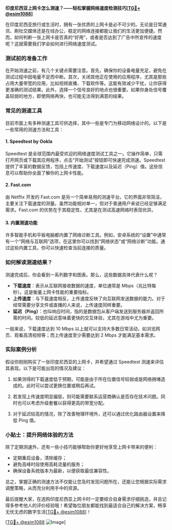 **印度尼西亚上网卡怎么测速？——轻松掌握网络速度检测技巧[[TG💪+ @esim1088](https://t.me/s/esim1088)]**

在印度尼西亚旅行或生活时，拥有一张优质的上网卡是必不可少的。无论是日常通讯、刷社交媒体还是在线办公，稳定的网络连接都能让我们的生活更加便捷。然而，如何判断一张上网卡是否真的“好用”，或者是否达到了广告中所宣传的速度呢？这就需要我们学会如何进行网络速度测试。

### 测试前的准备工作

在开始测速之前，有几个关键点需要注意。首先，确保你的设备电量充足，避免在测试过程中因电量不足而中断。其次，关闭其他正在使用的应用程序，尤其是那些占用大量带宽的应用，比如视频直播、下载软件等。这能有效减少干扰，让你获得更准确的测试结果。此外，选择一个信号良好的地点也很重要。如果你身处信号覆盖较弱的地方，即使网络再快，也可能无法得到满意的结果。

### 常见的测速工具

目前市面上有多种测速工具可供选择，其中一些是专门为移动网络设计的。以下是一些常用的测速方法和工具：

#### 1. Speedtest by Ookla
Speedtest 是全球范围内最受欢迎的网络速度测试工具之一。它操作简单，只需打开网页或下载其应用程序，点击“开始测试”按钮即可快速完成测速。Speedtest 提供了丰富的数据反馈，包括上传速度、下载速度以及延迟（Ping）值。这些信息可以帮助你全面了解你的上网卡性能。

#### 2. Fast.com
由 Netflix 开发的 Fast.com 是另一个简单易用的测速平台。它的界面非常简洁，主要关注下载速度的测量。虽然功能相对单一，但对于普通用户来说已经足够满足需求。Fast.com 的优势在于其稳定性，尤其是在测试高速网络时表现优异。

#### 3. 内置测速功能
许多智能手机和平板电脑都内置了网络诊断工具。例如，安卓系统的“设置”中通常有一个“网络与互联网”选项，在这里你可以找到“网络状态”或“网络诊断”功能。通过这些内置工具，你可以快速检查当前连接的质量。

### 如何解读测速结果？

测速完成后，你会看到一系列数字和图表。那么，这些数据具体代表什么呢？

- **下载速度**：表示从互联网接收数据的速度，单位通常是 Mbps（兆比特每秒）。这是衡量上网卡性能的重要指标。
- **上传速度**：与下载速度相反，上传速度反映了向互联网发送数据的能力。对于经常需要分享文件或直播的人来说，上传速度同样重要。
- **延迟（Ping）**：也叫响应时间，指的是数据包从客户端发送到服务器并返回所需的时间。较低的延迟意味着更快的交互体验，尤其在游戏中尤为重要。

一般来说，下载速度达到 10 Mbps 以上就可以支持大多数日常活动，如浏览网页、观看高清视频等；而上传速度至少需要达到 2 Mbps 才能满足基本需求。

### 实际案例分析

假设你刚刚购买了一张印度尼西亚的上网卡，并希望通过 Speedtest 测速来评估其表现。以下是可能出现的情况及建议：

1. 如果测得的下载速度低于预期，可能是由于所在位置信号较弱或是网络拥堵造成的。此时可以尝试更换位置或稍后再试。
   
2. 若发现上传速度明显偏低，则可能需要联系运营商确认是否存在技术问题。同时也可以考虑升级套餐以获得更高的带宽分配。

3. 对于延迟较高的情况，除了改善物理环境外，还可以通过优化路由器设置来降低 Ping 值。

### 小贴士：提升网络体验的方法

除了定期测速外，还有一些小技巧能够帮助你更好地享受上网卡带来的便利：

- 定期重启设备，清除缓存；
- 避免高峰时段使用高耗流量的服务；
- 确保设备系统版本为最新，以便获取最佳兼容性。

总之，掌握正确的测速方法不仅能让您及时发现问题所在，还能让您根据实际需求调整策略，从而充分利用手中的资源。

最后提醒大家，在选购印度尼西亚上网卡时一定要结合自身需求仔细挑选，并且记得多参考他人的评价经验哦！希望每位朋友都能找到最适合自己的解决方案，畅享无忧无虑的数字生活[[TG💪+ @esim1088](https://t.me/s/esim1088)]！

[[TG💪+ @esim1088](https://t.me/s/esim1088) ![Image](https://i.postimg.cc/4NQfJmqS/Snipaste-2025-05-13-00-14-12.png)]
